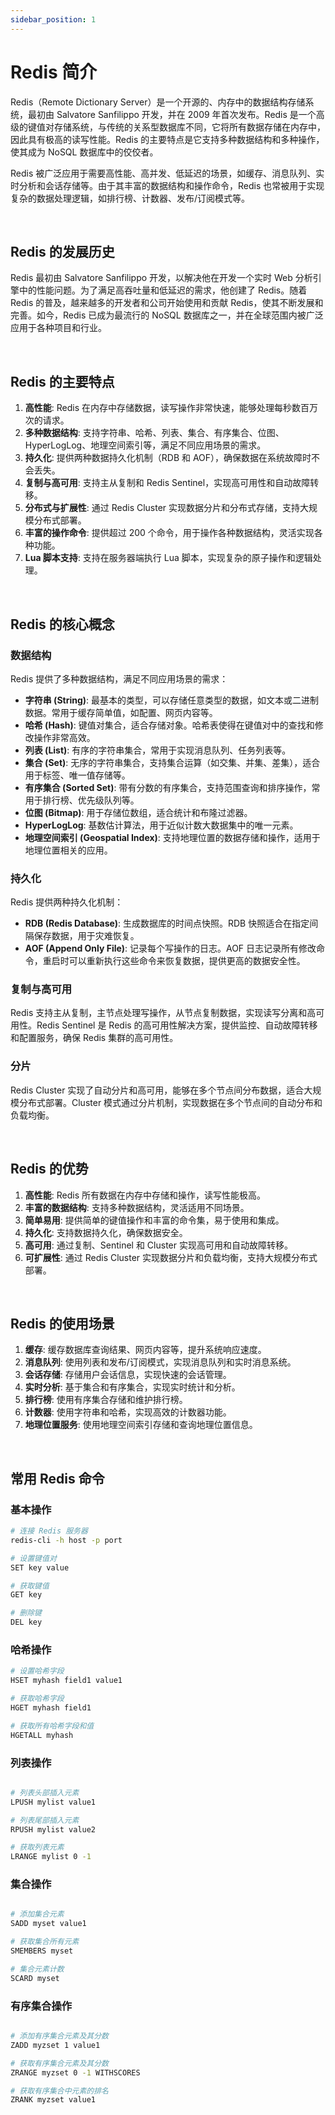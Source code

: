 ```yaml
---
sidebar_position: 1
---
```

# Redis 简介


Redis（Remote Dictionary Server）是一个开源的、内存中的数据结构存储系统，最初由 Salvatore Sanfilippo 开发，并在 2009 年首次发布。Redis 是一个高级的键值对存储系统，与传统的关系型数据库不同，它将所有数据存储在内存中，因此具有极高的读写性能。Redis 的主要特点是它支持多种数据结构和多种操作，使其成为 NoSQL 数据库中的佼佼者。

Redis 被广泛应用于需要高性能、高并发、低延迟的场景，如缓存、消息队列、实时分析和会话存储等。由于其丰富的数据结构和操作命令，Redis 也常被用于实现复杂的数据处理逻辑，如排行榜、计数器、发布/订阅模式等。

<br/>

## Redis 的发展历史

Redis 最初由 Salvatore Sanfilippo 开发，以解决他在开发一个实时 Web 分析引擎中的性能问题。为了满足高吞吐量和低延迟的需求，他创建了 Redis。随着 Redis 的普及，越来越多的开发者和公司开始使用和贡献 Redis，使其不断发展和完善。如今，Redis 已成为最流行的 NoSQL 数据库之一，并在全球范围内被广泛应用于各种项目和行业。


<br/>

## Redis 的主要特点

1. **高性能**: Redis 在内存中存储数据，读写操作非常快速，能够处理每秒数百万次的请求。
2. **多种数据结构**: 支持字符串、哈希、列表、集合、有序集合、位图、HyperLogLog、地理空间索引等，满足不同应用场景的需求。
3. **持久化**: 提供两种数据持久化机制（RDB 和 AOF），确保数据在系统故障时不会丢失。
4. **复制与高可用**: 支持主从复制和 Redis Sentinel，实现高可用性和自动故障转移。
5. **分布式与扩展性**: 通过 Redis Cluster 实现数据分片和分布式存储，支持大规模分布式部署。
6. **丰富的操作命令**: 提供超过 200 个命令，用于操作各种数据结构，灵活实现各种功能。
7. **Lua 脚本支持**: 支持在服务器端执行 Lua 脚本，实现复杂的原子操作和逻辑处理。

<br/>

## Redis 的核心概念

### 数据结构
Redis 提供了多种数据结构，满足不同应用场景的需求：

- **字符串 (String)**: 最基本的类型，可以存储任意类型的数据，如文本或二进制数据。常用于缓存简单值，如配置、网页内容等。
- **哈希 (Hash)**: 键值对集合，适合存储对象。哈希表使得在键值对中的查找和修改操作非常高效。
- **列表 (List)**: 有序的字符串集合，常用于实现消息队列、任务列表等。
- **集合 (Set)**: 无序的字符串集合，支持集合运算（如交集、并集、差集），适合用于标签、唯一值存储等。
- **有序集合 (Sorted Set)**: 带有分数的有序集合，支持范围查询和排序操作，常用于排行榜、优先级队列等。
- **位图 (Bitmap)**: 用于存储位数组，适合统计和布隆过滤器。
- **HyperLogLog**: 基数估计算法，用于近似计数大数据集中的唯一元素。
- **地理空间索引 (Geospatial Index)**: 支持地理位置的数据存储和操作，适用于地理位置相关的应用。

### 持久化
Redis 提供两种持久化机制：

- **RDB (Redis Database)**: 生成数据库的时间点快照。RDB 快照适合在指定间隔保存数据，用于灾难恢复。
- **AOF (Append Only File)**: 记录每个写操作的日志。AOF 日志记录所有修改命令，重启时可以重新执行这些命令来恢复数据，提供更高的数据安全性。

### 复制与高可用
Redis 支持主从复制，主节点处理写操作，从节点复制数据，实现读写分离和高可用性。Redis Sentinel 是 Redis 的高可用性解决方案，提供监控、自动故障转移和配置服务，确保 Redis 集群的高可用性。

### 分片
Redis Cluster 实现了自动分片和高可用，能够在多个节点间分布数据，适合大规模分布式部署。Cluster 模式通过分片机制，实现数据在多个节点间的自动分布和负载均衡。


<br/>

## Redis 的优势

1. **高性能**: Redis 所有数据在内存中存储和操作，读写性能极高。
2. **丰富的数据结构**: 支持多种数据结构，灵活适用不同场景。
3. **简单易用**: 提供简单的键值操作和丰富的命令集，易于使用和集成。
4. **持久化**: 支持数据持久化，确保数据安全。
5. **高可用**: 通过复制、Sentinel 和 Cluster 实现高可用和自动故障转移。
6. **可扩展性**: 通过 Redis Cluster 实现数据分片和负载均衡，支持大规模分布式部署。


<br/>

## Redis 的使用场景

1. **缓存**: 缓存数据库查询结果、网页内容等，提升系统响应速度。
2. **消息队列**: 使用列表和发布/订阅模式，实现消息队列和实时消息系统。
3. **会话存储**: 存储用户会话信息，实现快速的会话管理。
4. **实时分析**: 基于集合和有序集合，实现实时统计和分析。
5. **排行榜**: 使用有序集合存储和维护排行榜。
6. **计数器**: 使用字符串和哈希，实现高效的计数器功能。
7. **地理位置服务**: 使用地理空间索引存储和查询地理位置信息。

<br/>

## 常用 Redis 命令

### 基本操作
```bash
# 连接 Redis 服务器
redis-cli -h host -p port

# 设置键值对
SET key value

# 获取键值
GET key

# 删除键
DEL key
```

### 哈希操作

```bash
# 设置哈希字段
HSET myhash field1 value1

# 获取哈希字段
HGET myhash field1

# 获取所有哈希字段和值
HGETALL myhash
```


### 列表操作
```bash

# 列表头部插入元素
LPUSH mylist value1

# 列表尾部插入元素
RPUSH mylist value2

# 获取列表元素
LRANGE mylist 0 -1
```

### 集合操作
```bash

# 添加集合元素
SADD myset value1

# 获取集合所有元素
SMEMBERS myset

# 集合元素计数
SCARD myset
```

### 有序集合操作
```bash

# 添加有序集合元素及其分数
ZADD myzset 1 value1

# 获取有序集合元素及其分数
ZRANGE myzset 0 -1 WITHSCORES

# 获取有序集合中元素的排名
ZRANK myzset value1
```